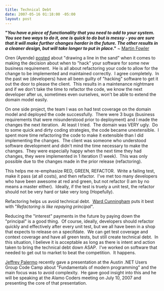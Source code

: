 ```yaml
---
title: Technical Debt
date: 2007-05-16 01:18:00 -05:00
layout: post
---
```


**"_You have a piece of functionality that you need to add to your system. You see two ways to do it, one is quick to do but is messy - you are sure that it will make further changes harder in the future. The other results in a cleaner design, but will take longer to put in place_."** ~ [Martin Fowler](http://www.martinfowler.com/bliki/TechnicalDebt.html)

Oren (Ayende) [posted](http://www.ayende.com/Blog/archive/2007/05/04/Beware-of-the-technical-solution.aspx) about "drawing a line in the sand" when it comes to making the decision about when to "hack" your software for some new business requirement.  He is all about refactoring your code to allow for the change to be implemented and maintained correctly.  I agree completely.  In the past we (developers) have all been guilty of "hacking" software to get it out the door to please the client.  This results in a maintenance nightmare and if we don't take the time to refactor the code, we know the next developer after us, sometimes even ourselves, won't be able to extend the domain model easily.

On one side project, the team I was on had test coverage on the domain model and deployed the code successfully.  There were 3 bugs (business requirements that were misunderstood prior to deployment) and I made the changes the next iteration.  At least I tried.  The domain was VERY ugly.  Do to some quick and dirty coding strategies, the code became unextensible.  I spent more time refactoring the code to make it extensible than I did implementing the changes.  The client was someone who understood software development and didn't mind the time necessary to make the changes.  They were especially happy when the next time they had changes, they were implemented in 1 iteration (1 week).  This was only possible due to the changes made in the prior release (refactoring).

This helps me re-emphasize RED, GREEN, REFACTOR.  Write a failing test, make it pass (at all costs), and then refactor.  I've met too many developers who have been awesome at red and green, but not refactor (I am by no means a master either).  Ideally, if the test is truely a unit test, the refactor should not be very hard or take very long (Hopefully).

Refactoring helps us avoid technical debt.  [Ward Cunningham](http://www.c2.com/cgi/wiki?ComplexityAsDebt) puts it best with "_Refactoring is like repaying principal_".

Reducing the "interest" payments in the future by paying down the "principal" is a good thing.  Of course, ideally, developers should refactor quickly and effectively after every unit test, but we all have been in a shop that expects to release on a specifdate.  We can get test coverage and context coverage and have all green tests, but still create technical debt.  In this situation, I believe it is acceptable as long as there is intent and action taken to bring the technical debt down ASAP.  I've worked on software that needed to get out to market to beat the competition.  It happens.

[Jeffrey Palermo](http://codebetter.com/blogs/jeffrey.palermo/default.aspx) recently gave a presentation at the Austin .NET Users Group Code Camp about "Fundamentals of modern programming" and the main focus was to avoid complexity.  He gave good insight into this and he will be speaking at the Alamo Coders meeting on July 10, 2007 and presenting the core of that presentation.
